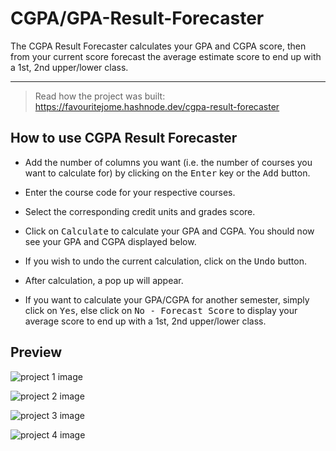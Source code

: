# CGPA/GPA-Result-Forecaster

The CGPA Result Forecaster calculates your GPA and CGPA score, then from your current score forecast the average estimate score to end up with a 1st, 2nd upper/lower class.

<hr>

> Read how the project was built: https://favouritejome.hashnode.dev/cgpa-result-forecaster

## How to use CGPA Result Forecaster

- Add the number of columns you want (i.e. the
  number of courses you want to calculate for) by clicking on
  the <kbd>Enter</kbd> key or the <kbd>Add</kbd> button.

- Enter the course code for your respective
  courses.

- Select the corresponding credit units and
  grades score.

- Click on <kbd>Calculate</kbd> to calculate
  your GPA and CGPA. You should now see your GPA and CGPA
  displayed below.

- If you wish to undo the current calculation, click on the
  <kbd>Undo</kbd> button.

- After calculation, a pop up will appear.

- If you want to calculate your GPA/CGPA for
  another semester, simply click on <kbd>Yes</kbd>, else
  click on <kbd>No - Forecast Score</kbd> to display your average score to
  end up with a 1st, 2nd upper/lower class.

## Preview

![project 1 image](https://jomefavourite.github.io/Images/project1.png)

![project 2 image](https://jomefavourite.github.io/Images/project2.png)

![project 3 image](https://jomefavourite.github.io/Images/project3.png)

![project 4 image](https://raw.githubusercontent.com/ivioje/CGPA-Result-Forecaster/master/images/gpa.png
)
